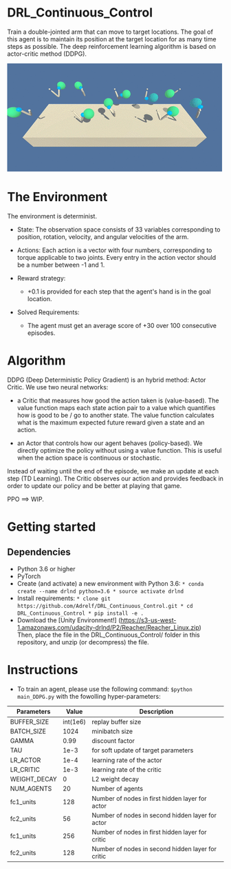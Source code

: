 # DRL_Continuous_Control
Train a double-jointed arm that can move to target locations. The goal of this agent is to maintain its position at the target location for as many time steps as possible.
The deep reinforcement learning algorithm is based on actor-critic method (DDPG).

![alt text](https://github.com/Adrelf/DRL_Continuous_Control/blob/master/images/reacher.gif)
        
      
# The Environment 
The environment is determinist.
 + State: 
 The observation space consists of 33 variables corresponding to position, rotation, velocity, and angular velocities of the arm.

 + Actions:
 Each action is a vector with four numbers, corresponding to torque applicable to two joints. Every entry in the action vector should be a number between -1 and 1.

 + Reward strategy:
    - +0.1 is provided for each step that the agent's hand is in the goal location.

 + Solved Requirements:
    - The agent must get an average score of +30 over 100 consecutive episodes.

# Algorithm
DDPG (Deep Deterministic Policy Gradient) is an hybrid method: Actor Critic. We use two neural networks:

 * a Critic that measures how good the action taken is (value-based). The value function maps each state action pair to a value which quantifies how is good to be / go to another state. The value function calculates what is the maximum expected future reward given a state and an action.
 
 * an Actor that controls how our agent behaves (policy-based). We directly optimize the policy without using a value function. This is useful when the action space is continuous or stochastic.<br/>
 
Instead of waiting until the end of the episode, we make an update at each step (TD Learning). The Critic observes our action and provides feedback in order to update our policy and be better at playing that game.<br/>

PPO ==> WIP.
 
# Getting started

## Dependencies
 * Python 3.6 or higher
 * PyTorch
 * Create (and activate) a new environment with Python 3.6:
        ```
        * conda create --name drlnd python=3.6
        * source activate drlnd
        ```
 * Install requirements:
        ```
        * clone git https://github.com/Adrelf/DRL_Continuous_Control.git
        * cd DRL_Continuous_Control
        * pip install -e .
        ```
 * Download the [Unity Environment!] (https://s3-us-west-1.amazonaws.com/udacity-drlnd/P2/Reacher/Reacher_Linux.zip)   
Then, place the file in the DRL_Continuous_Control/ folder in this repository, and unzip (or decompress) the file.

# Instructions
 * To train an agent, please use the following command:
        ```
        $python main_DDPG.py
        ```
 with the fowolling hyper-parameters:
 
 Parameters | Value | Description
----------- | ----- | -----------
BUFFER_SIZE | int(1e6) | replay buffer size
BATCH_SIZE | 1024 | minibatch size
GAMMA | 0.99 | discount factor
TAU | 1e-3 | for soft update of target parameters
LR_ACTOR | 1e-4 | learning rate of the actor
LR_CRITIC | 1e-3 | learning rate of the critic
WEIGHT_DECAY | 0 | L2 weight decay
NUM_AGENTS | 20 | Number of agents
fc1_units | 128 | Number of nodes in first hidden layer for actor
fc2_units | 56 | Number of nodes in second hidden layer for actor
fc1_units |256 | Number of nodes in first hidden layer for critic
fc2_units | 128 | Number of nodes in second hidden layer for critic
